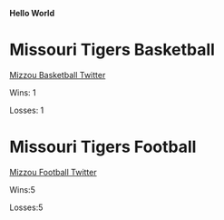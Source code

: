 **Hello World**
# Missouri Tigers Basketball


[Mizzou Basketball Twitter](https://twitter.com/MizzouHoops)

Wins: 1

Losses: 1
# Missouri Tigers Football

[Mizzou Football Twitter](https://twitter.com/MizzouFootball)

Wins:5

Losses:5
